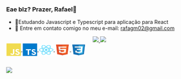 ### Eae blz? Prazer, Rafael👋
- 🌱Estudando Javascript e Typescript para aplicação para React
- 💬 Entre em contato comigo no meu e-mail: rafagm02@gmail.com
<div align="center" >
  <a href="https://github.com/rafaelzagui">
  <img height="200em" src="https://github-readme-stats.vercel.app/api?username=rafaelzagui&show_icons=true&theme=radical&include_all_commits=true&count_private=true"/>
  <img height="200em" src="https://github-readme-stats.vercel.app/api/top-langs/?username=rafaelzagui&layout=compact&langs_count=7&theme=radical"/>
</div>
<div style="display: inline_block">
  <img align="center" alt="Rafa-Js" height="35" width="40" src="https://raw.githubusercontent.com/devicons/devicon/master/icons/javascript/javascript-plain.svg">
  <img align="center" alt="Rafa-Ts" height="35" width="40" src="https://raw.githubusercontent.com/devicons/devicon/master/icons/typescript/typescript-plain.svg">
  <img align="center" alt="Rafa-React" height="30" width="40" src="https://raw.githubusercontent.com/devicons/devicon/master/icons/react/react-original.svg">
  <img align="center" alt="Rafa-HTML" height="30" width="40" src="https://raw.githubusercontent.com/devicons/devicon/master/icons/html5/html5-original.svg">
  <img align="center" alt="Rafa-CSS" height="30" width="40" src="https://raw.githubusercontent.com/devicons/devicon/master/icons/css3/css3-original.svg">
</div>
  
  ##
<div> 
  <a href="https://www.linkedin.com/in/rafael-zagui-camargo-5013171ba" target="_blank"><img src="https://img.shields.io/badge/-LinkedIn-%230077B5?style=for-the-badge&logo=linkedin&logoColor=white" target="_blank"></a> 
 
</div>




